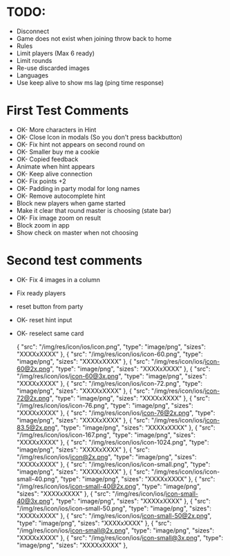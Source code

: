 # TODO:

- Disconnect
- Game does not exist when joining throw back to home
- Rules
- Limit players (Max 6 ready)
- Limit rounds
- Re-use discarded images
- Languages
- Use keep alive to show ms lag (ping time response)

# First Test Comments

- OK-  More characters in Hint
- OK-  Close Icon in modals (So you don't press backbutton)
- OK-  Fix hint not appears on second round on
- OK-  Smaller buy me a cookie
- OK-  Copied feedback
- Animate when hint appears
- OK-  Keep alive connection
- OK-  Fix points +2
- OK-  Padding in party modal for long names
- OK-  Remove autocomplete hint
- Block new players when game started
- Make it clear that round master is choosing (state bar)
- OK-  Fix image zoom on result
- Block zoom in app
- Show check on master when not choosing

# Second test comments

- OK-  Fix 4 images in a column
- Fix ready players
- reset button from party
- OK-  reset hint input
- OK-  reselect same card



    {
      "src": "/img/res/icon/ios/icon.png",
      "type": "image/png", 
      "sizes": "XXXXxXXXX"
    },
    {
      "src": "/img/res/icon/ios/icon-60.png",
      "type": "image/png", 
      "sizes": "XXXXxXXXX"
    },
    {
      "src": "/img/res/icon/ios/icon-60@2x.png",
      "type": "image/png", 
      "sizes": "XXXXxXXXX"
    },
    {
      "src": "/img/res/icon/ios/icon-60@3x.png",
      "type": "image/png", 
      "sizes": "XXXXxXXXX"
    },
    {
      "src": "/img/res/icon/ios/icon-72.png",
      "type": "image/png", 
      "sizes": "XXXXxXXXX"
    },
    {
      "src": "/img/res/icon/ios/icon-72@2x.png",
      "type": "image/png", 
      "sizes": "XXXXxXXXX"
    },
    {
      "src": "/img/res/icon/ios/icon-76.png",
      "type": "image/png", 
      "sizes": "XXXXxXXXX"
    },
    {
      "src": "/img/res/icon/ios/icon-76@2x.png",
      "type": "image/png", 
      "sizes": "XXXXxXXXX"
    },
    {
      "src": "/img/res/icon/ios/icon-83.5@2x.png",
      "type": "image/png", 
      "sizes": "XXXXxXXXX"
    },
    {
      "src": "/img/res/icon/ios/icon-167.png",
      "type": "image/png", 
      "sizes": "XXXXxXXXX"
    },
    {
      "src": "/img/res/icon/ios/icon-1024.png",
      "type": "image/png", 
      "sizes": "XXXXxXXXX"
    },
    {
      "src": "/img/res/icon/ios/icon@2x.png",
      "type": "image/png", 
      "sizes": "XXXXxXXXX"
    },
    {
      "src": "/img/res/icon/ios/icon-small.png",
      "type": "image/png", 
      "sizes": "XXXXxXXXX"
    },
    {
      "src": "/img/res/icon/ios/icon-small-40.png",
      "type": "image/png", 
      "sizes": "XXXXxXXXX"
    },
    {
      "src": "/img/res/icon/ios/icon-small-40@2x.png",
      "type": "image/png", 
      "sizes": "XXXXxXXXX"
    },
    {
      "src": "/img/res/icon/ios/icon-small-40@3x.png",
      "type": "image/png", 
      "sizes": "XXXXxXXXX"
    },
    {
      "src": "/img/res/icon/ios/icon-small-50.png",
      "type": "image/png", 
      "sizes": "XXXXxXXXX"
    },
    {
      "src": "/img/res/icon/ios/icon-small-50@2x.png",
      "type": "image/png", 
      "sizes": "XXXXxXXXX"
    },
    {
      "src": "/img/res/icon/ios/icon-small@2x.png",
      "type": "image/png", 
      "sizes": "XXXXxXXXX"
    },
    {
      "src": "/img/res/icon/ios/icon-small@3x.png",
      "type": "image/png", 
      "sizes": "XXXXxXXXX"
    },